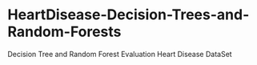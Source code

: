 # HeartDisease-Decision-Trees-and-Random-Forests
Decision Tree and Random Forest Evaluation Heart Disease DataSet
